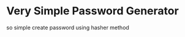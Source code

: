 Very Simple Password Generator
=============================
so simple
create password using hasher method
